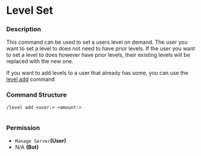 # Level Set

### Description

This command can be used to set a users level on demand. The user you want to set a level to does not need to have prior levels. If the user you want to set a level to does however have prior levels, their existing levels will be replaced with the new one.

If you want to add levels to a user that already has some, you can use the [level add](level-add.md) command

### Command Structure

```
/level add <user:> <amount:>
```

<figure><img src="https://i.imgur.com/cbnxj8f.png" alt=""><figcaption></figcaption></figure>

### **Permission**

* `Manage Server`**(User)**
* N/A **(Bot)**
